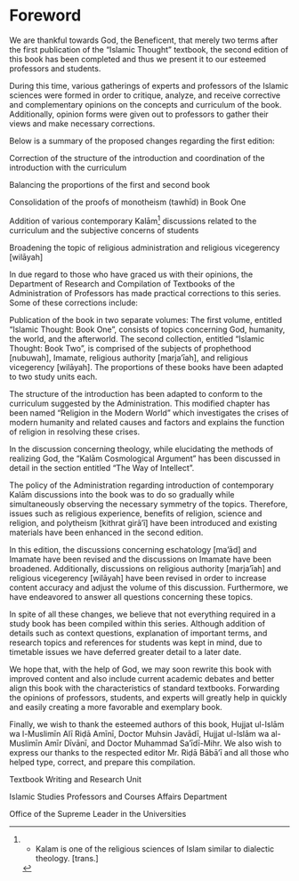 Foreword
========

We are thankful towards God, the Beneficent, that merely two terms after
the first publication of the “Islamic Thought” textbook, the second
edition of this book has been completed and thus we present it to our
esteemed professors and students.

During this time, various gatherings of experts and professors of the
Islamic sciences were formed in order to critique, analyze, and receive
corrective and complementary opinions on the concepts and curriculum of
the book. Additionally, opinion forms were given out to professors to
gather their views and make necessary corrections.

Below is a summary of the proposed changes regarding the first edition:

Correction of the structure of the introduction and coordination of the
introduction with the curriculum

Balancing the proportions of the first and second book

Consolidation of the proofs of monotheism (tawhīd) in Book One

Addition of various contemporary Kalām[^1] discussions related to the
curriculum and the subjective concerns of students

Broadening the topic of religious administration and religious
vicegerency [wilāyah]

In due regard to those who have graced us with their opinions, the
Department of Research and Compilation of Textbooks of the
Administration of Professors has made practical corrections to this
series. Some of these corrections include:

Publication of the book in two separate volumes: The first volume,
entitled “Islamic Thought: Book One”, consists of topics concerning God,
humanity, the world, and the afterworld. The second collection, entitled
“Islamic Thought: Book Two”, is comprised of the subjects of prophethood
[nubuwah], Imamate, religious authority [marja’īah], and religious
vicegerency [wilāyah]. The proportions of these books have been adapted
to two study units each.

The structure of the introduction has been adapted to conform to the
curriculum suggested by the Administration. This modified chapter has
been named “Religion in the Modern World” which investigates the crises
of modern humanity and related causes and factors and explains the
function of religion in resolving these crises.

In the discussion concerning theology, while elucidating the methods of
realizing God, the “Kalām Cosmological Argument” has been discussed in
detail in the section entitled “The Way of Intellect”.

The policy of the Administration regarding introduction of contemporary
Kalām discussions into the book was to do so gradually while
simultaneously observing the necessary symmetry of the topics.
Therefore, issues such as religious experience, benefits of religion,
science and religion, and polytheism [kithrat girā’ī] have been
introduced and existing materials have been enhanced in the second
edition.

In this edition, the discussions concerning eschatology [ma’ād] and
Imamate have been revised and the discussions on Imamate have been
broadened. Additionally, discussions on religious authority [marja’īah]
and religious vicegerency [wilāyah] have been revised in order to
increase content accuracy and adjust the volume of this discussion.
Furthermore, we have endeavored to answer all questions concerning these
topics.

In spite of all these changes, we believe that not everything required
in a study book has been compiled within this series. Although addition
of details such as context questions, explanation of important terms,
and research topics and references for students was kept in mind, due to
timetable issues we have deferred greater detail to a later date.

We hope that, with the help of God, we may soon rewrite this book with
improved content and also include current academic debates and better
align this book with the characteristics of standard textbooks.
Forwarding the opinions of professors, students, and experts will
greatly help in quickly and easily creating a more favorable and
exemplary book.

Finally, we wish to thank the esteemed authors of this book, Hujjat
ul-Islām wa l-Muslimīn Alī Riḍā Amīnī, Doctor Muhsin Javādī, Hujjat
ul-Islām wa al-Muslimīn Amīr Dīvānī, and Doctor Muhammad Sa’īdī-Mihr. We
also wish to express our thanks to the respected editor Mr. Riḍā Bābā’ī
and all those who helped type, correct, and prepare this compilation.

Textbook Writing and Research Unit

Islamic Studies Professors and Courses Affairs Department

Office of the Supreme Leader in the Universities

[^1]: - Kalam is one of the religious sciences of Islam similar to
dialectic theology. [trans.]


